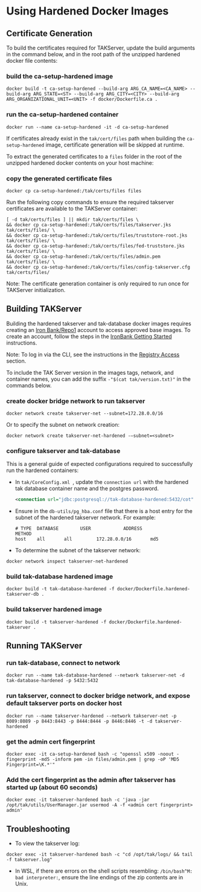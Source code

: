# Using Hardened Docker Images

## Certificate Generation

To build the certificates required for TAKServer, update the build arguments in the command below, and in the root path of the unzipped hardened docker file contents:
### build the ca-setup-hardened image
```shell
docker build -t ca-setup-hardened --build-arg ARG_CA_NAME=<CA_NAME> --build-arg ARG_STATE=<ST> --build-arg ARG_CITY=<CITY> --build-arg ARG_ORGANIZATIONAL_UNIT=<UNIT> -f docker/Dockerfile.ca .
```
### run the ca-setup-hardened container
```shell
docker run --name ca-setup-hardened -it -d ca-setup-hardened
```
If certificates already exist in the `tak/cert/files` path when building the `ca-setup-hardened` image, certificate generation will be skipped at runtime.

To extract the generated certificates to a `files` folder in the root of the unzipped hardened docker contents on your host machine:

### copy the generated certificate files
```shell
docker cp ca-setup-hardened:/tak/certs/files files 
```
Run the following copy commands to ensure the required takserver certificates are available to the TAKServer container:
```shell
[ -d tak/certs/files ] || mkdir tak/certs/files \
&& docker cp ca-setup-hardened:/tak/certs/files/takserver.jks tak/certs/files/ \
&& docker cp ca-setup-hardened:/tak/certs/files/truststore-root.jks tak/certs/files/ \
&& docker cp ca-setup-hardened:/tak/certs/files/fed-truststore.jks tak/certs/files/ \
&& docker cp ca-setup-hardened:/tak/certs/files/admin.pem tak/certs/files/ \
&& docker cp ca-setup-hardened:/tak/certs/files/config-takserver.cfg tak/certs/files/
```

Note: The certificate generation container is only required to run once for TAKServer initialization.

## Building TAKServer
Building the hardened takserver and tak-database docker images requires creating an [Iron Bank/Repo1](https://repo1.dso.mil/dsop/dccscr#overview) account to access approved base images.
To create an account, follow the steps in the [IronBank Getting Started](https://repo1.dso.mil/dsop/dccscr#getting-started) instructions.

Note: To log in via the CLI, see the instructions in the [Registry Access](https://repo1.dso.mil/dsop/dccscr#registry-access) section.

To include the TAK Server version in the images tags, network, and container names, you can add the suffix `-"$(cat tak/version.txt)"` in the commands below.
### create docker bridge network to run takserver
```
docker network create takserver-net --subnet=172.28.0.0/16
```
Or to specify the subnet on network creation:
```shell
docker network create takserver-net-hardened -–subnet=<subnet>
```

### configure takserver and tak-database
This is a general guide of expected configurations required to successfully run the hardened containers:

- In `tak/CoreConfig.xml `, update the `connection url` with the hardened tak database container name and the postgres password.
    ```xml
    <connection url="jdbc:postgresql://tak-database-hardened:5432/cot" username="martiuser" password=<>/>
    ```
- Ensure in the `db-utils/pg_hba.conf` file that there is a host entry for the subnet of the hardened takserver network. For example:
  ```
  # TYPE  DATABASE        USER            ADDRESS                 METHOD
  host    all		all     	172.28.0.0/16		md5 
  ```
- To determine the subnet of the takserver network:
```shell
docker network inspect takserver-net-hardened
```

### build tak-database hardened image
```shell
docker build -t tak-database-hardened -f docker/Dockerfile.hardened-takserver-db . 
```
### build takserver hardened image
```shell
docker build -t takserver-hardened -f docker/Dockerfile.hardened-takserver .
```
## Running TAKServer

### run tak-database, connect to network
```shell
docker run --name tak-database-hardened --network takserver-net -d tak-database-hardened -p 5432:5432
```

### run takserver, connect to docker bridge network, and expose default takserver ports on docker host
```shell
docker run --name takserver-hardened --network takserver-net -p 8089:8089 -p 8443:8443 -p 8444:8444 -p 8446:8446 -t -d takserver-hardened
```

### get the admin cert fingerprint
```shell
docker exec -it ca-setup-hardened bash -c "openssl x509 -noout -fingerprint -md5 -inform pem -in files/admin.pem | grep -oP 'MD5 Fingerprint=\K.*'"
```

### Add the cert fingerprint as the admin after takserver has started up (about 60 seconds)
```shell
docker exec -it takserver-hardened bash -c 'java -jar /opt/tak/utils/UserManager.jar usermod -A -f <admin cert fingerprint> admin'
```

## Troubleshooting
- To view the takserver log:
```shell
docker exec -it takserver-hardened bash -c "cd /opt/tak/logs/ && tail -f takserver.log"
```
- In WSL, if there are errors on the shell scripts resembling: `/bin/bash^M: bad interpreter:`, ensure the line endings of the zip contents are in Unix.
